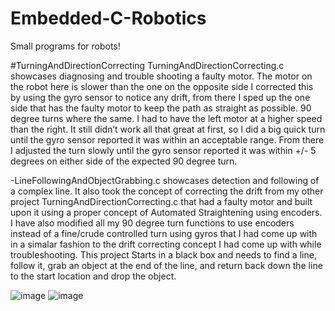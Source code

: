 # Embedded-C-Robotics
Small programs for robots!

#TurningAndDirectionCorrecting
TurningAndDirectionCorrecting.c showcases diagnosing and trouble shooting a faulty motor. The motor on the robot here is slower than the one on the opposite side I  corrected this by using the gyro sensor to notice any drift, from there I sped up the one side that has the faulty motor to keep the path as straight as possible.
90 degree turns where the same. I had to have the left motor at a higher speed than the right. It still didn’t work all that great at first, so I did a big quick turn until the gyro sensor reported it was within an acceptable range. From there I adjusted the turn slowly until the gyro sensor reported it was within +/- 5 degrees on either side of the expected 90 degree turn.


-LineFollowingAndObjectGrabbing.c showcases detection and following of a complex line. It also took the concept of correcting the drift from my other project TurningAndDirectionCorrecting.c that had a faulty motor and built upon it using a proper concept of Automated Straightening using encoders. I have also modified all my 90 degree turn functions to use encoders instead of a fine/crude controlled turn using gyros that I had come up with in a simalar fashion to the drift correcting concept I had come up with while troubleshooting. This project Starts in a black box and needs to find a line, follow it, grab an object at the end of the line, and return back down the line to the start location and drop the object.

![image](https://user-images.githubusercontent.com/43772313/89460837-f19d9c00-d738-11ea-9ca3-d458549eacd6.png)
![image](https://user-images.githubusercontent.com/43772313/89460896-1560e200-d739-11ea-8c79-369cfe8afb26.png)
